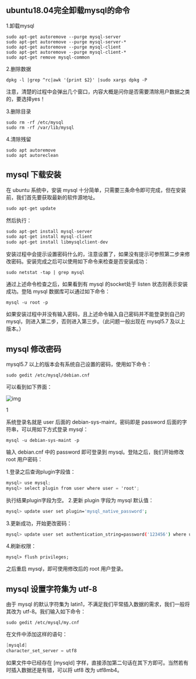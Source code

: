 ## ubuntu18.04完全卸载mysql的命令

1.卸载mysql

```
sudo apt-get autoremove --purge mysql-server
sudo apt-get autoremove --purge mysql-server-*
sudo apt-get autoremove --purge mysql-client
sudo apt-get autoremove --purge mysql-client-*
sudo apt-get remove mysql-common
```

2.删除数据

```
dpkg -l |grep ^rc|awk '{print $2}' |sudo xargs dpkg -P 
```

注意，清楚的过程中会弹出几个窗口，内容大概是问你是否需要清除用户数据之类的，要选择yes！

3.删除目录

```
sudo rm -rf /etc/mysql
sudo rm -rf /var/lib/mysql
```

4.清除残留

```
sudo apt autoremove
sudo apt autoreclean
```

## mysql 下载安装

在 ubuntu 系统中，安装 mysql 十分简单，只需要三条命令即可完成，但在安装前，我们首先要获取最新的软件源地址。

```csharp
sudo apt-get update
```

然后执行：

```csharp
sudo apt-get install mysql-server
sudo apt-get install mysql-client
sudo apt-get install libmysqlclient-dev
```

安装过程中会提示设置密码什么的，注意设置了，如果没有提示可参照第二步来修改密码。安装完成之后可以使用如下命令来检查是否安装成功：

```undefined
sudo netstat -tap | grep mysql
```

通过上述命令检查之后，如果看到有 mysql 的socket处于 listen 状态则表示安装成功。登陆 mysql 数据库可以通过如下命令：

```undefined
mysql -u root -p
```

如果安装过程中并没有输入密码，且上述命令输入自己密码并不能登录到自己的 mysql，则进入第二步，否则进入第三步。（此问题一般出现在 mysql5.7 及以上版本。）

## mysql 修改密码

mysql5.7 以上的版本会有系统自己设置的密码，使用如下命令：

```undefined
sudo gedit /etc/mysql/debian.cnf
```

可以看到如下界面：

![img](https://upload-images.jianshu.io/upload_images/1380583-199fc20069731e7b?imageMogr2/auto-orient/strip|imageView2/2/w/1165/format/webp)

1

系统登录名就是 user 后面的 debian-sys-maint，密码即是 password 后面的字符串，可以用如下方式登录 mysql：

```undefined
mysql -u debian-sys-maint -p
```

输入 debian.cnf 中的 password 即可登录到 mysql。登陆之后，我们开始修改 root 用户密码：

1.登录之后查询plugin字段值：

```csharp
mysql> use mysql;
mysql> select plugin from user where user = 'root';
```

执行结果plugin字段为空。
2.更新 plugin 字段为 mysql 默认值：

```bash
mysql> update user set plugin='mysql_native_password';
```

3.更新成功，开始更改密码：

```bash
mysql> update user set authentication_string=password('123456') where user='root' and host='localhost';
```

4.刷新权限：

```undefined
mysql> flush privileges;
```

之后重启 mysql，即可使用修改后的 root 用户登录。

## mysql 设置字符集为 utf-8

由于 mysql 的默认字符集为 latin1，不满足我们平常插入数据的需求，我们一般将其改为 utf-8。我们输入如下命令：

```undefined
sudo gedit /etc/mysql/my.cnf
```

在文件中添加这样的语句：

```csharp
[mysqld]
character_set_server = utf8
```

如果文件中已经存在 [mysqld] 字样，直接添加第二句话在其下方即可。当然若有时插入数据还是有错，可以将 utf8 改为 utf8mb4。